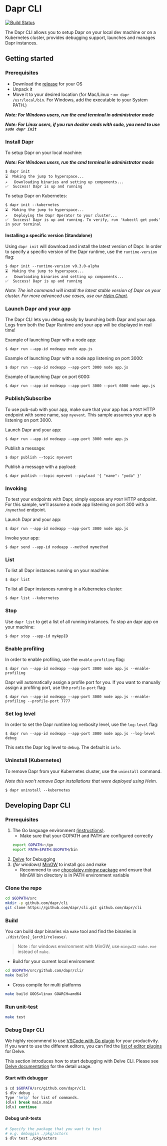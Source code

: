 # Dapr CLI

[![Build Status](https://dev.azure.com/azure-octo/Dapr/_apis/build/status/builds/cli%20build?branchName=master)](https://dev.azure.com/azure-octo/Dapr/_build/latest?definitionId=6&branchName=master)

The Dapr CLI allows you to setup Dapr on your local dev machine or on a Kubernetes cluster, provides debugging support, launches and manages Dapr instances.

## Getting started

### Prerequisites
* Download the [release](https://github.com/dapr/cli/releases) for your OS
* Unpack it
* Move it to your desired location (for Mac/Linux - ```mv dapr /usr/local/bin```. For Windows, add the executable to your System PATH.)

__*Note: For Windows users, run the cmd terminal in administrator mode*__

__*Note: For Linux users, if you run docker cmds with sudo, you need to use ```sudo dapr init```*__

### Install Dapr

To setup Dapr on your local machine:

__*Note: For Windows users, run the cmd terminal in administrator mode*__

```
$ dapr init
⌛  Making the jump to hyperspace...
↗   Downloading binaries and setting up components...
✅  Success! Dapr is up and running
```

To setup Dapr on Kubernetes:

```
$ dapr init --kubernetes
⌛  Making the jump to hyperspace...
↗   Deploying the Dapr Operator to your cluster...
✅  Success! Dapr is up and running. To verify, run 'kubectl get pods' in your terminal
```

#### Installing a specific version (Standalone)

Using `dapr init` will download and install the latest version of Dapr.
In order to specify a specific version of the Dapr runtime, use the `runtime-version` flag: 

```
$ dapr init --runtime-version v0.3.0-alpha
⌛  Making the jump to hyperspace...
↗   Downloading binaries and setting up components...
✅  Success! Dapr is up and running
```

*Note: The init command will install the latest stable version of Dapr on your cluster. For more advanced use cases, use our [Helm Chart](https://github.com/dapr/dapr/tree/master/charts/dapr-operator).*

### Launch Dapr and your app

The Dapr CLI lets you debug easily by launching both Dapr and your app.
Logs from both the Dapr Runtime and your app will be displayed in real time!

Example of launching Dapr with a node app:

```
$ dapr run --app-id nodeapp node app.js
```

Example of launching Dapr with a node app listening on port 3000:

```
$ dapr run --app-id nodeapp --app-port 3000 node app.js
```

Example of launching Dapr on port 6000:

```
$ dapr run --app-id nodeapp --app-port 3000 --port 6000 node app.js
```

### Publish/Subscribe

To use pub-sub with your app, make sure that your app has a ```POST``` HTTP endpoint with some name, say ```myevent```.
This sample assumes your app is listening on port 3000.

Launch Dapr and your app:

```
$ dapr run --app-id nodeapp --app-port 3000 node app.js
```

Publish a message:

```
$ dapr publish --topic myevent
```

Publish a message with a payload:

```
$ dapr publish --topic myevent --payload '{ "name": "yoda" }'
```

### Invoking

To test your endpoints with Dapr, simply expose any ```POST``` HTTP endpoint.
For this sample, we'll assume a node app listening on port 300 with a ```/mymethod``` endpoint.

Launch Dapr and your app:

```
$ dapr run --app-id nodeapp --app-port 3000 node app.js
```

Invoke your app:

```
$ dapr send --app-id nodeapp --method mymethod
```

### List

To list all Dapr instances running on your machine:

```
$ dapr list
```

To list all Dapr instances running in a Kubernetes cluster:

```
$ dapr list --kubernetes
```

### Stop

Use ```dapr list``` to get a list of all running instances.
To stop an dapr app on your machine:

```
$ dapr stop --app-id myAppID
```

### Enable profiling

In order to enable profiling, use the `enable-profiling` flag:

```
$ dapr run --app-id nodeapp --app-port 3000 node app.js --enable-profiling
```

Dapr will automatically assign a profile port for you.
If you want to manually assign a profiling port, use the `profile-port` flag:

```
$ dapr run --app-id nodeapp --app-port 3000 node app.js --enable-profiling --profile-port 7777
```

### Set log level

In order to set the Dapr runtime log verbosity level, use the `log-level` flag:

```
$ dapr run --app-id nodeapp --app-port 3000 node app.js --log-level debug
```

This sets the Dapr log level to `debug`.
The default is `info`.

### Uninstall (Kubernetes)

To remove Dapr from your Kubernetes cluster, use the `uninstall` command.

*Note this won't remove Dapr installations that were deployed using Helm.*

```
$ dapr uninstall --kubernetes
```


## Developing Dapr CLI

### Prerequisites

1. The Go language environment [(instructions)](https://golang.org/doc/install).
   * Make sure that your GOPATH and PATH are configured correctly
   ```bash
   export GOPATH=~/go
   export PATH=$PATH:$GOPATH/bin
   ```
1. [Delve](https://github.com/go-delve/delve/tree/master/Documentation/installation) for Debugging
1. *(for windows)* [MinGW](http://www.mingw.org/) to install gcc and make
   * Recommend to use [chocolatey mingw package](https://chocolatey.org/packages/mingw) and ensure that MinGW bin directory is in PATH environment variable

### Clone the repo

```bash
cd $GOPATH/src
mkdir -p github.com/dapr/cli
git clone https://github.com/dapr/cli.git github.com/dapr/cli
```

### Build

You can build dapr binaries via `make` tool and find the binaries in `./dist/{os}_{arch}/release/`.

> Note : for windows environment with MinGW, use `mingw32-make.exe` instead of `make`.

* Build for your current local environment

```bash
cd $GOPATH/src/github.com/dapr/cli/
make build
```

* Cross compile for multi platforms

```bash
make build GOOS=linux GOARCH=amd64
```

### Run unit-test

```bash
make test
```

### Debug Dapr CLI

We highly recommend to use [VSCode with Go plugin](https://marketplace.visualstudio.com/items?itemName=ms-vscode.Go) for your productivity. If you want to use the different editors, you can find the [list of editor plugins](https://github.com/go-delve/delve/blob/master/Documentation/EditorIntegration.md) for Delve.

This section introduces how to start debugging with Delve CLI. Please see [Delve documentation](https://github.com/go-delve/delve/tree/master/Documentation) for the detail usage.

#### Start with debugger

```bash
$ cd $GOPATH/src/github.com/dapr/cli
$ dlv debug .
Type 'help' for list of commands.
(dlv) break main.main
(dlv) continue
```

#### Debug unit-tests

```bash
# Specify the package that you want to test
# e.g. debuggin ./pkg/actors
$ dlv test ./pkg/actors
```
